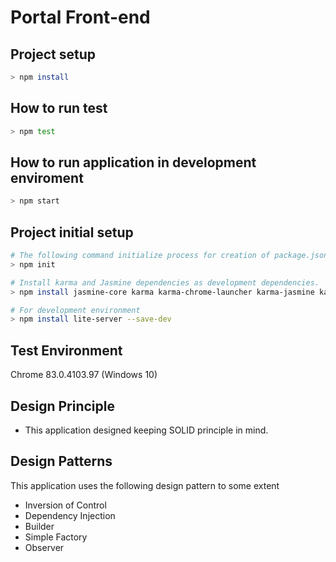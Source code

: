 # Portal Front-end

## Project setup
```bash
> npm install
```

## How to run test
```bash
> npm test
```

## How to run application in development enviroment
```bash
> npm start
```

## Project initial setup
```bash
# The following command initialize process for creation of package.json file
> npm init

# Install karma and Jasmine dependencies as development dependencies.
> npm install jasmine-core karma karma-chrome-launcher karma-jasmine karma-jasmine-html-reporter karma-spec-reporter --save-dev

# For development environment
> npm install lite-server --save-dev
```

## Test Environment
Chrome 83.0.4103.97 (Windows 10)

## Design Principle
* This application designed keeping SOLID principle in mind. 

## Design Patterns
This application uses the following design pattern to some extent
* Inversion of Control
* Dependency Injection
* Builder
* Simple Factory
* Observer 